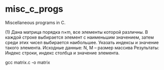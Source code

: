 # misc_c_progs
Miscellaneous programs in C.


(1) Дана матрица порядка n×m, все элементы которой различны. В каждой строке выбирается элемент с наименьшим значением, затем среди этих чисел выбирается наибольшее. Указать индексы и значение такого элемента.
Исходные данные: 
N, M – размер массива
Результаты:
Индекс строки, индекс столбца и значение элемента.

gcc  matrix.c -o matrix